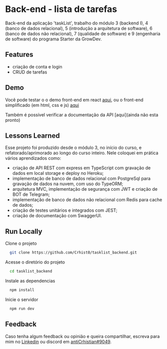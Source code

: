 # Back-end - lista de tarefas

Back-end da aplicação 'taskList', trabalho do módulo 3 (backend I), 4 (banco de dados relacional), 5 (introdução a arquitetura de software), 6 (banco de dados não relacional), 7 (qualidade de software) e 9 (engenharia de software) do programa Starter da GrowDev.

## Features

- criação de conta e login
- CRUD de tarefas
 
## Demo

Você pode testar o o demo front-end em react [aqui](https://tasklist-frontend-react.herokuapp.com/login), ou o front-end simplificado (em html, css e js) [aqui](https://tasklist-front-crhist0.herokuapp.com/)

Também é possível verificar a documentação da API [aqui](ainda não esta pronto)

## Lessons Learned

Esse projeto foi produzido desde o módulo 3, no início do curso, e refatorado/aprimorado ao longo do curso inteiro. Nele coloquei em prática vários aprendizados como:
- criação de API REST com express em TypeScript com gravação de dados em local storage e deploy no Heroku; 
- implementação de banco de dados relacional com PostgreSql para gravação de dados na nuvem, com uso do TypeORM; 
- arquitetura MVC, implementação de segurança com JWT e criação de BOT de Telegram; 
- implementação de banco de dados não relacional com Redis para cache de dados; 
- criação de testes unitários e integrados com JEST; 
- criação de documentação com SwaggerUI.

## Run Locally

Clone o projeto

```bash
  git clone https://github.com/Crhist0/tasklist_backend.git
```

Acesse o diretório do projeto

```bash
  cd tasklist_backend
```

Instale as dependencias

```bash
  npm install
```

Inicie o servidor

```bash
  npm run dev
```

## Feedback

Caso tenha algum feedback ou opinião e queira compartilhar, escreva para mim no [Linkedin](https://www.linkedin.com/in/crhistian-de-oliveira-b35841161/) ou discord em [antiCrhistian#9049](https://www.wikihow.com/Add-Friends-on-Discord).

